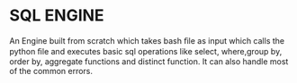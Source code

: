 
# SQL ENGINE

An Engine built from scratch which takes bash ﬁle as input which calls the python ﬁle and executes basic sql operations like select, where,group by, order by, aggregate functions and distinct function. It can also handle most of the common errors.
